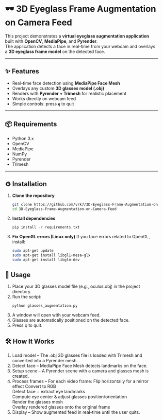 # 🕶️ 3D Eyeglass Frame Augmentation on Camera Feed

This project demonstrates a **virtual eyeglass augmentation application** built with **OpenCV**, **MediaPipe**, and **Pyrender**.  
The application detects a face in real-time from your webcam and overlays a **3D eyeglass frame model** on the detected face.

---

## ✨ Features
- Real-time face detection using **MediaPipe Face Mesh**
- Overlays any custom **3D glasses model (.obj)**
- Renders with **Pyrender + Trimesh** for realistic placement
- Works directly on webcam feed
- Simple controls: press **`q`** to quit

---

## 📦 Requirements
- Python 3.x
- OpenCV
- MediaPipe
- NumPy
- Pyrender
- Trimesh

---

## ⚙️ Installation

1. **Clone the repository**
   ```bash
   git clone https://github.com/vrk7/3D-Eyeglass-Frame-Augmentation-on-Camera-Feed.git
   cd 3D-Eyeglass-Frame-Augmentation-on-Camera-Feed

2. **Install dependencies**
   ```bash
   pip install -r requirements.txt
   
3. **Fix OpenGL errors (Linux only)**
   If you face errors related to OpenGL, install:

   ```bash
   sudo apt-get update
   sudo apt-get install libgl1-mesa-glx
   sudo apt-get install libglm-dev

## 🚀 Usage

1. Place your 3D glasses model file (e.g., oculos.obj) in the project directory.
2. Run the script:
   ```bash
   python glasses_augmentation.py
3. A window will open with your webcam feed.
4. Glasses are automatically positioned on the detected face.
5. Press q to quit.

## 🛠️ How It Works

1. Load model – The .obj 3D glasses file is loaded with Trimesh and converted into a Pyrender mesh.
2. Detect face – MediaPipe Face Mesh detects landmarks on the face.
3. Setup scene – A Pyrender scene with a camera and glasses mesh is created.
4. Process frames – For each video frame:
   Flip horizontally for a mirror effect 
   Convert to RGB  
   Detect face + extract eye landmarks   
   Compute eye center & adjust glasses position/orientation   
   Render the glasses mesh   
   Overlay rendered glasses onto the original frame
5. Display – Show augmented feed in real-time until the user quits.
